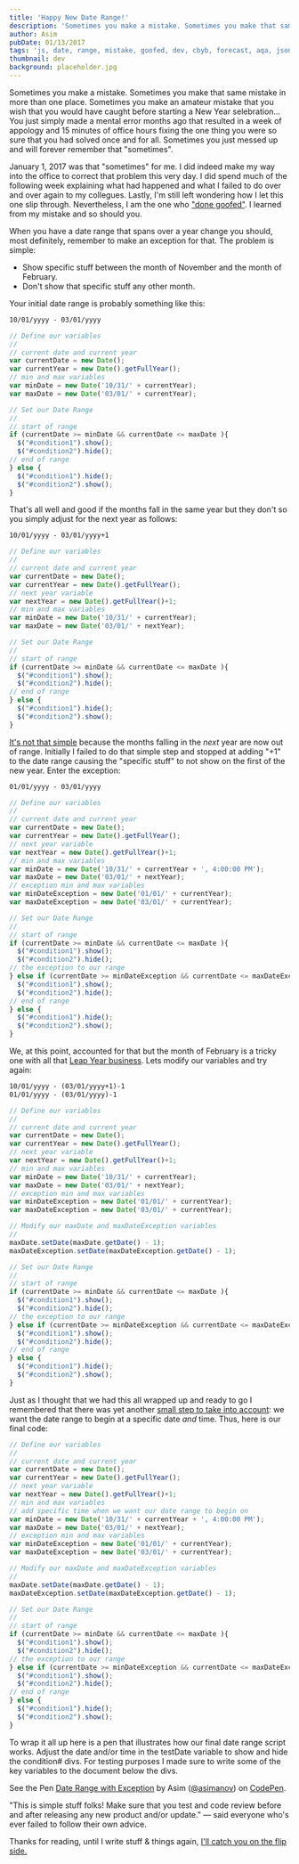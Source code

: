 ```yaml
---
title: 'Happy New Date Range!'
description: 'Sometimes you make a mistake. Sometimes you make that same mistake in more than one place. Sometimes you make an amateur mistake that you wish that you would have caught before starting a New Year selebration... You just simply made a mental error months ago that resulted in a week of appology and 15 miinutes of office hours fixing the one thing you were so sure that you had solved once and for all. Sometimes you just messed up and will forever remember that "sometimes".'
author: Asim
pubDate: 01/13/2017
tags: 'js, date, range, mistake, goofed, dev, cbyb, forecast, aqa, json, xml'
thumbnail: dev
background: placeholder.jpg
---
```


Sometimes you make a mistake. Sometimes you make that same mistake in more than one place. Sometimes you make an amateur mistake that you wish that you would have caught before starting a New Year selebration... You just simply made a mental error months ago that resulted in a week of appology and 15 minutes of office hours fixing the one thing you were so sure that you had solved once and for all. Sometimes you just messed up and will forever remember that "sometimes". 

January 1, 2017 was that "sometimes" for me. I did indeed make my way into the office to correct that problem this very day. I did spend much of the following week explaining what had happened and what I failed to do over and over again to my collegues. Lastly, I'm still left wondering how I let this one slip through. Nevertheless, I am the one who <a href="http://i.imgur.com/daLlJjg.jpg" target="_blank">"done goofed"</a>. I learned from my mistake and so should you.

When you have a date range that spans over a year change you should, most definitely, remember to make an exception for that. The problem is simple: 

* Show specific stuff between the month of November and the month of February. 
* Don't show that specific stuff any other month.

Your initial date range is probably something like this:

```html
10/01/yyyy - 03/01/yyyy
```

```js
// Define our variables
// 
// current date and current year
var currentDate = new Date(); 
var currentYear = new Date().getFullYear(); 
// min and max variables
var minDate = new Date('10/31/' + currentYear); 
var maxDate = new Date('03/01/' + currentYear);

// Set our Date Range
//
// start of range 
if (currentDate >= minDate && currentDate <= maxDate ){ 
  $("#condition1").show(); 
  $("#condition2").hide();  
// end of range  
} else { 
  $("#condition1").hide(); 
  $("#condition2").show(); 
}
```

That's all well and good if the months fall in the same year but they don't so you simply adjust for the next year as follows:

```html
10/01/yyyy - 03/01/yyyy+1
```

```js
// Define our variables
//
// current date and current year
var currentDate = new Date(); 
var currentYear = new Date().getFullYear();
// next year variable 
var nextYear = new Date().getFullYear()+1;
// min and max variables 
var minDate = new Date('10/31/' + currentYear); 
var maxDate = new Date('03/01/' + nextYear);

// Set our Date Range
// 
// start of range 
if (currentDate >= minDate && currentDate <= maxDate ){ 
  $("#condition1").show(); 
  $("#condition2").hide(); 
// end of range   
} else { 
  $("#condition1").hide(); 
  $("#condition2").show(); 
}
```

<a href="https://nkayesel.files.wordpress.com/2013/06/no-its-not.gif?w=500&h=281" target="_blank">It's not that simple</a> because the months falling in the *next* year are now out of range. Initially I failed to do that simple step and stopped at adding "+1" to the date range causing the "specific stuff" to not show on the first of the new year. Enter the exception:

```html
01/01/yyyy - 03/01/yyyy
```

```js
// Define our variables
//
// current date and current year
var currentDate = new Date(); 
var currentYear = new Date().getFullYear();
// next year variable  
var nextYear = new Date().getFullYear()+1;
// min and max variables  
var minDate = new Date('10/31/' + currentYear + ', 4:00:00 PM'); 
var maxDate = new Date('03/01/' + nextYear);
// exception min and max variables
var minDateException = new Date('01/01/' + currentYear); 
var maxDateException = new Date('03/01/' + currentYear); 

// Set our Date Range
//
// start of range  
if (currentDate >= minDate && currentDate <= maxDate ){ 
  $("#condition1").show(); 
  $("#condition2").hide();  
// the exception to our range
} else if (currentDate >= minDateException && currentDate <= maxDateException ){ 
  $("#condition1").show(); 
  $("#condition2").hide(); 
// end of range 
} else { 
  $("#condition1").hide(); 
  $("#condition2").show(); 
}
```

We, at this point, accounted for that but the month of February is a tricky one with all that <a href="http://i.imgur.com/uLVEt.gif" target="_blank">Leap Year business</a>. Lets modify our variables and try again:

```html
10/01/yyyy - (03/01/yyyy+1)-1
01/01/yyyy - (03/01/yyyy)-1
```

```js
// Define our variables
// 
// current date and current year
var currentDate = new Date(); 
var currentYear = new Date().getFullYear();
// next year variable  
var nextYear = new Date().getFullYear()+1;
// min and max variables   
var minDate = new Date('10/31/' + currentYear); 
var maxDate = new Date('03/01/' + nextYear);
// exception min and max variables
var minDateException = new Date('01/01/' + currentYear); 
var maxDateException = new Date('03/01/' + currentYear); 

// Modify our maxDate and maxDateException variables 
// 
maxDate.setDate(maxDate.getDate() - 1);
maxDateException.setDate(maxDateException.getDate() - 1);

// Set our Date Range
// 
// start of range 
if (currentDate >= minDate && currentDate <= maxDate ){ 
  $("#condition1").show(); 
  $("#condition2").hide(); 
// the exception to our range 
} else if (currentDate >= minDateException && currentDate <= maxDateException ){ 
  $("#condition1").show(); 
  $("#condition2").hide();
// end of range  
} else { 
  $("#condition1").hide(); 
  $("#condition2").show(); 
}
```

Just as I thought that we had this all wrapped up and ready to go I remembered that there was yet another <a href="http://i.imgur.com/e4Iz3iP.jpg" target="_blank">small step to take into account</a>: we want the date range to begin at a specific date *and* time. Thus, here is our final code:

```js
// Define our variables
// 
// current date and current year
var currentDate = new Date(); 
var currentYear = new Date().getFullYear();
// next year variable  
var nextYear = new Date().getFullYear()+1;
// min and max variables  
// add specific time when we want our date range to begin on 
var minDate = new Date('10/31/' + currentYear + ', 4:00:00 PM'); 
var maxDate = new Date('03/01/' + nextYear);
// exception min and max variables
var minDateException = new Date('01/01/' + currentYear); 
var maxDateException = new Date('03/01/' + currentYear); 

// Modify our maxDate and maxDateException variables 
// 
maxDate.setDate(maxDate.getDate() - 1);
maxDateException.setDate(maxDateException.getDate() - 1);

// Set our Date Range
// 
// start of range 
if (currentDate >= minDate && currentDate <= maxDate ){ 
  $("#condition1").show(); 
  $("#condition2").hide();
// the exception to our range  
} else if (currentDate >= minDateException && currentDate <= maxDateException ){ 
  $("#condition1").show(); 
  $("#condition2").hide(); 
// end of range 
} else { 
  $("#condition1").hide(); 
  $("#condition2").show(); 
}
```

To wrap it all up here is a pen that illustrates how our final date range script works. Adjust the date and/or time in the <span class="inline">testDate</span> variable to show and hide the <span class="inline">condition#</span> divs. For testing purposes I made sure to write some of the key variables to the document below the divs.

<p data-height="300" data-theme-id="0" data-slug-hash="EZVKwE" data-default-tab="js,result" data-user="asimanov" data-embed-version="2" data-pen-title="Date Range with Exception" class="codepen">See the Pen <a href="http://codepen.io/asimanov/pen/EZVKwE/">Date Range with Exception</a> by Asim (<a href="http://codepen.io/asimanov">@asimanov</a>) on <a href="http://codepen.io">CodePen</a>.</p>
<script async src="https://production-assets.codepen.io/assets/embed/ei.js"></script>

"This is simple stuff folks! Make sure that you test and code review before and after releasing any new product and/or update." &mdash; said everyone who's ever failed to follow their own advice.

Thanks for reading, until I write stuff &amp; things again, <a href="http://i.imgur.com/yjc1Ykq.gif" target="_blank">I'll catch you on the flip side.</a>